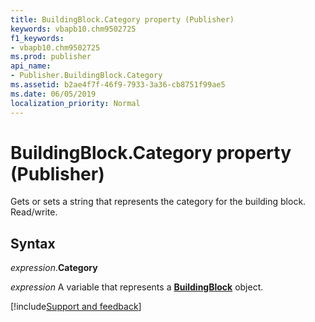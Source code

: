 ```yaml
---
title: BuildingBlock.Category property (Publisher)
keywords: vbapb10.chm9502725
f1_keywords:
- vbapb10.chm9502725
ms.prod: publisher
api_name:
- Publisher.BuildingBlock.Category
ms.assetid: b2ae4f7f-46f9-7933-3a36-cb8751f99ae5
ms.date: 06/05/2019
localization_priority: Normal
---
```



# BuildingBlock.Category property (Publisher)

Gets or sets a string that represents the category for the building block. Read/write.


## Syntax

_expression_.**Category**

_expression_ A variable that represents a **[BuildingBlock](Publisher.BuildingBlock.md)** object.


[!include[Support and feedback](~/includes/feedback-boilerplate.md)]